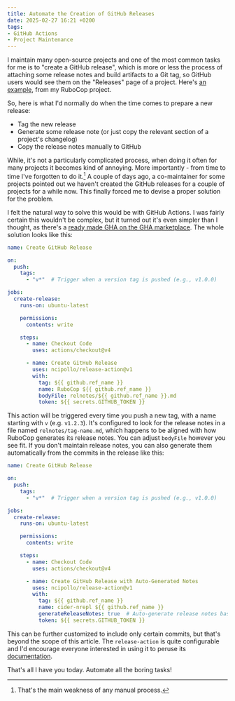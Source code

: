 ```yaml
---
title: Automate the Creation of GitHub Releases
date: 2025-02-27 16:21 +0200
tags:
- GitHub Actions
- Project Maintenance
---
```


I maintain many open-source projects and one of the most common
tasks for me is to "create a GitHub release", which is more or less
the process of attaching some release notes and build artifacts
to a Git tag, so GitHub users would see them on the "Releases"
page of a project. Here's [an example](https://github.com/rubocop/rubocop/releases),
from my RuboCop project.

So, here is what I'd normally do when the time comes to prepare a new release:

- Tag the new release
- Generate some release note (or just copy the relevant section of a project's changelog)
- Copy the release notes manually to GitHub

While, it's not a particularly complicated process, when doing it often for many projects
it becomes kind of annoying. More importantly - from time to time I've forgotten to do it.[^1]
A couple of days ago, a co-maintainer for some projects pointed out we haven't created the
GitHub releases for a couple of projects for a while now. This finally forced me to devise
a proper solution for the problem.

I felt the natural way to solve this would be with GitHub Actions. I was fairly
certain this wouldn't be complex, but it turned out it's even simpler than I
thought, as there's a [ready made GHA on the GHA
marketplace](https://github.com/ncipollo/release-action). The whole solution
looks like this:

``` yaml
name: Create GitHub Release

on:
  push:
    tags:
      - "v*"  # Trigger when a version tag is pushed (e.g., v1.0.0)

jobs:
  create-release:
    runs-on: ubuntu-latest

    permissions:
      contents: write

    steps:
      - name: Checkout Code
        uses: actions/checkout@v4

      - name: Create GitHub Release
        uses: ncipollo/release-action@v1
        with:
          tag: ${{ github.ref_name }}
          name: RuboCop ${{ github.ref_name }}
          bodyFile: relnotes/${{ github.ref_name }}.md
          token: ${{ secrets.GITHUB_TOKEN }}
```

This action will be triggered every time you push a new tag, with a name
starting with `v` (e.g. `v1.2.3`). It's configured to look for the
release notes in a file named `relnotes/tag-name.md`, which happens to be
aligned with how RuboCop generates its release notes. You can adjust
`bodyFile` however you see fit. If you don't maintain release notes, you can
also generate them automatically from the commits in the release like this:

``` yaml
name: Create GitHub Release

on:
  push:
    tags:
      - "v*"  # Trigger when a version tag is pushed (e.g., v1.0.0)

jobs:
  create-release:
    runs-on: ubuntu-latest

    permissions:
      contents: write

    steps:
      - name: Checkout Code
        uses: actions/checkout@v4

      - name: Create GitHub Release with Auto-Generated Notes
        uses: ncipollo/release-action@v1
        with:
          tag: ${{ github.ref_name }}
          name: cider-nrepl ${{ github.ref_name }}
          generateReleaseNotes: true  # Auto-generate release notes based on PRs and commits
          token: ${{ secrets.GITHUB_TOKEN }}

```

This can be further customized to include only certain commits, but that's beyond the scope of this article.
The `release-action` is quite configurable and I'd encourage everyone interested in using it to peruse
its [documentation](https://github.com/ncipollo/release-action?tab=readme-ov-file#action-inputs).

That's all I have you today. Automate all the boring tasks!

[^1]: That's the main weakness of any manual process.

